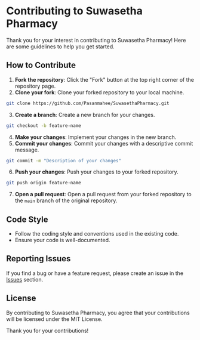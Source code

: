 # Contributing to Suwasetha Pharmacy

Thank you for your interest in contributing to Suwasetha Pharmacy! Here are some guidelines to help you get started.

## How to Contribute

1. **Fork the repository**: Click the "Fork" button at the top right corner of the repository page.
2. **Clone your fork**: Clone your forked repository to your local machine.

```bash
git clone https://github.com/Pasanmahee/SuwasethaPharmacy.git
```
      
3. **Create a branch**: Create a new branch for your changes.

```bash
git checkout -b feature-name
```

4. **Make your changes**: Implement your changes in the new branch.
5. **Commit your changes**: Commit your changes with a descriptive commit message.

```bash
git commit -m "Description of your changes"
```

6. **Push your changes**: Push your changes to your forked repository.

```bash
git push origin feature-name
```

7. **Open a pull request**: Open a pull request from your forked repository to the `main` branch of the original repository.

## Code Style

- Follow the coding style and conventions used in the existing code.
- Ensure your code is well-documented.

## Reporting Issues

If you find a bug or have a feature request, please create an issue in the [Issues](../../issues) section.

## License

By contributing to Suwasetha Pharmacy, you agree that your contributions will be licensed under the MIT License.

Thank you for your contributions!
